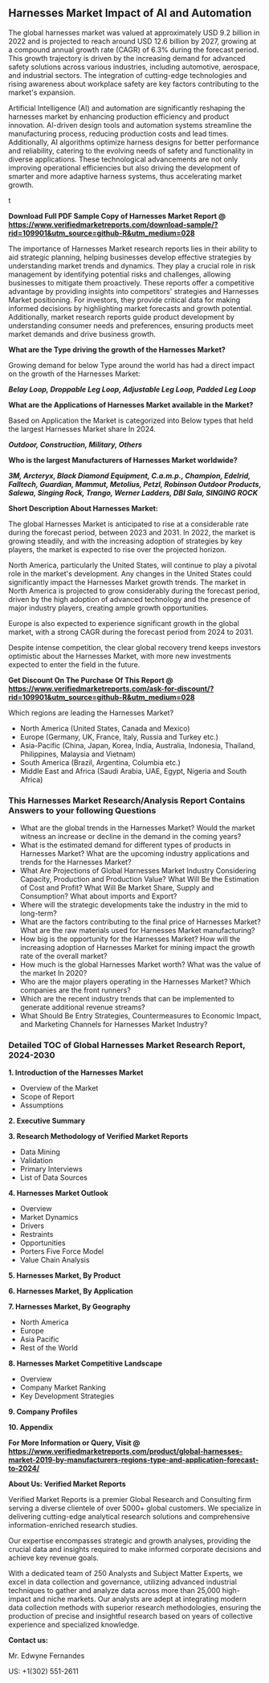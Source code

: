 <h2>Harnesses Market Impact of AI and Automation</h2><p>The global harnesses market was valued at approximately USD 9.2 billion in 2022 and is projected to reach around USD 12.6 billion by 2027, growing at a compound annual growth rate (CAGR) of 6.3% during the forecast period. This growth trajectory is driven by the increasing demand for advanced safety solutions across various industries, including automotive, aerospace, and industrial sectors. The integration of cutting-edge technologies and rising awareness about workplace safety are key factors contributing to the market's expansion.</p><p>Artificial Intelligence (AI) and automation are significantly reshaping the harnesses market by enhancing production efficiency and product innovation. AI-driven design tools and automation systems streamline the manufacturing process, reducing production costs and lead times. Additionally, AI algorithms optimize harness designs for better performance and reliability, catering to the evolving needs of safety and functionality in diverse applications. These technological advancements are not only improving operational efficiencies but also driving the development of smarter and more adaptive harness systems, thus accelerating market growth.</p>t</p><p id="" class=""><strong>Download Full PDF Sample Copy of Harnesses Market Report @ <a href="https://www.verifiedmarketreports.com/download-sample/?rid=109901&utm_source=github-R&utm_medium=028" target="_blank">https://www.verifiedmarketreports.com/download-sample/?rid=109901&utm_source=github-R&utm_medium=028</a></strong></p><p>The importance of&nbsp;Harnesses Market research reports lies in their ability to aid strategic planning, helping businesses develop effective strategies by understanding market trends and dynamics. They play a crucial role in risk management by identifying potential risks and challenges, allowing businesses to mitigate them proactively. These reports offer a competitive advantage by providing insights into competitors' strategies and Harnesses Market positioning. For investors, they provide critical data for making informed decisions by highlighting market forecasts and growth potential. Additionally, market research reports guide product development by understanding consumer needs and preferences, ensuring products meet market demands and drive business growth.</p><p><strong>What are the&nbsp;Type driving the growth of the Harnesses Market?</strong></p><p id="" class="">Growing demand for below Type around the world has had a direct impact on the growth of the Harnesses Market:</p><em><strong>Belay Loop, Droppable Leg Loop, Adjustable Leg Loop, Padded Leg Loop</strong></em></p><strong>What are the&nbsp;Applications&nbsp;of Harnesses Market available in the Market?</strong></p><p id="" class="">Based on Application the Market is categorized into Below types that held the largest Harnesses Market share In 2024.</p><em><strong>Outdoor, Construction, Military, Others</strong></em></p><strong>Who is the largest Manufacturers of Harnesses Market worldwide?</strong></p><p><em><strong>3M, Arcteryx, Black Diamond Equipment, C.a.m.p., Champion, Edelrid, Falltech, Guardian, Mammut, Metolius, Petzl, Robinson Outdoor Products, Salewa, Singing Rock, Trango, Werner Ladders, DBI Sala, SINGING ROCK</strong></em></p><p id="" class=""><strong>Short Description About Harnesses Market:</strong></p><p>The global Harnesses Market is anticipated to rise at a considerable rate during the forecast period, between 2023 and 2031. In 2022, the market is growing steadily, and with the increasing adoption of strategies by key players, the market is expected to rise over the projected horizon.</p><p>North America, particularly the United States, will continue to play a pivotal role in the market's development. Any changes in the United States could significantly impact the Harnesses Market growth trends. The market in North America is projected to grow considerably during the forecast period, driven by the high adoption of advanced technology and the presence of major industry players, creating ample growth opportunities.</p><p>Europe is also expected to experience significant growth in the global market, with a strong CAGR during the forecast period from 2024 to 2031.</p><p>Despite intense competition, the clear global recovery trend keeps investors optimistic about the Harnesses Market, with more new investments expected to enter the field in the future.</p><p id="" class=""><strong>Get Discount On The Purchase Of This Report @ <a href="https://www.verifiedmarketreports.com/ask-for-discount/?rid=109901&utm_source=github-R&utm_medium=028" target="_blank">https://www.verifiedmarketreports.com/ask-for-discount/?rid=109901&utm_source=github-R&utm_medium=028</a></strong></p>Which regions are leading the Harnesses Market?</p><ul><li>North America (United States, Canada and Mexico)</li><li>Europe (Germany, UK, France, Italy, Russia and Turkey etc.)</li><li>Asia-Pacific (China, Japan, Korea, India, Australia, Indonesia, Thailand, Philippines, Malaysia and Vietnam)</li><li>South America (Brazil, Argentina, Columbia etc.)</li><li>Middle East and Africa (Saudi Arabia, UAE, Egypt, Nigeria and South Africa)</li></ul><h3 id="" class="">This Harnesses Market Research/Analysis Report Contains Answers to your following Questions</h3><ul><li>What are the global trends in the Harnesses Market? Would the market witness an increase or decline in the demand in the coming years?</li><li>What is the estimated demand for different types of products in Harnesses Market? What are the upcoming industry applications and trends for the Harnesses Market?</li><li>What Are Projections of Global Harnesses Market Industry Considering Capacity, Production and Production Value? What Will Be the Estimation of Cost and Profit? What Will Be Market Share, Supply and Consumption? What about imports and Export?</li><li>Where will the strategic developments take the industry in the mid to long-term?</li><li>What are the factors contributing to the final price of Harnesses Market? What are the raw materials used for Harnesses Market manufacturing?</li><li>How big is the opportunity for the Harnesses Market? How will the increasing adoption of Harnesses Market for mining impact the growth rate of the overall market?</li><li>How much is the global Harnesses Market worth? What was the value of the market In 2020?</li><li>Who are the major players operating in the Harnesses Market? Which companies are the front runners?</li><li>Which are the recent industry trends that can be implemented to generate additional revenue streams?</li><li>What Should Be Entry Strategies, Countermeasures to Economic Impact, and Marketing Channels for Harnesses Market Industry?</li></ul><h3 id="" class="">Detailed TOC of Global Harnesses Market Research Report, 2024-2030</h3><p id="" class=""><strong>1. Introduction of the Harnesses Market</strong></p><ul><li>Overview of the Market</li><li>Scope of Report</li><li>Assumptions</li></ul><p id="" class=""><strong>2. Executive Summary</strong></p><p id="" class=""><strong>3. Research Methodology of Verified Market Reports</strong></p><ul><li>Data Mining</li><li>Validation</li><li>Primary Interviews</li><li>List of Data Sources</li></ul><p id="" class=""><strong>4. Harnesses Market Outlook</strong></p><ul><li>Overview</li><li>Market Dynamics</li><li>Drivers</li><li>Restraints</li><li>Opportunities</li><li>Porters Five Force Model</li><li>Value Chain Analysis</li></ul><p id="" class=""><strong>5. Harnesses Market, By Product</strong></p><p id="" class=""><strong>6. Harnesses Market, By Application</strong></p><p id="" class=""><strong>7. Harnesses Market, By Geography</strong></p><ul><li>North America</li><li>Europe</li><li>Asia Pacific</li><li>Rest of the World</li></ul><p id="" class=""><strong>8. Harnesses Market Competitive Landscape</strong></p><ul><li>Overview</li><li>Company Market Ranking</li><li>Key Development Strategies</li></ul><p id="" class=""><strong>9. Company Profiles</strong></p><p id="" class=""><strong>10. Appendix</strong></p><p id="" class=""><strong>For More Information or Query, Visit @ <a href="https://www.verifiedmarketreports.com/product/global-harnesses-market-2019-by-manufacturers-regions-type-and-application-forecast-to-2024/" target="_blank">https://www.verifiedmarketreports.com/product/global-harnesses-market-2019-by-manufacturers-regions-type-and-application-forecast-to-2024/</a></strong></p><p id="" class=""><strong>About Us: Verified Market Reports</strong></p><p id="" class="">Verified Market Reports is a premier Global Research and Consulting firm serving a diverse clientele of over 5000+ global customers. We specialize in delivering cutting-edge analytical research solutions and comprehensive information-enriched research studies.</p><p id="" class="">Our expertise encompasses strategic and growth analyses, providing the crucial data and insights required to make informed corporate decisions and achieve key revenue goals.</p><p id="" class="">With a dedicated team of 250 Analysts and Subject Matter Experts, we excel in data collection and governance, utilizing advanced industrial techniques to gather and analyze data across more than 25,000 high-impact and niche markets. Our analysts are adept at integrating modern data collection methods with superior research methodologies, ensuring the production of precise and insightful research based on years of collective experience and specialized knowledge.</p><p id="" class=""><strong>Contact us:</strong></p><p id="" class="">Mr. Edwyne Fernandes</p><p id="" class="">US: +1(302) 551-2611</p>